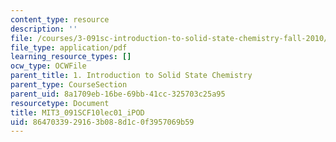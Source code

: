 ```yaml
---
content_type: resource
description: ''
file: /courses/3-091sc-introduction-to-solid-state-chemistry-fall-2010/8647033929163b088d1c0f3957069b59_MIT3_091SCF10lec01_iPOD.pdf
file_type: application/pdf
learning_resource_types: []
ocw_type: OCWFile
parent_title: 1. Introduction to Solid State Chemistry
parent_type: CourseSection
parent_uid: 8a1709eb-16be-69bb-41cc-325703c25a95
resourcetype: Document
title: MIT3_091SCF10lec01_iPOD
uid: 86470339-2916-3b08-8d1c-0f3957069b59
---
```

